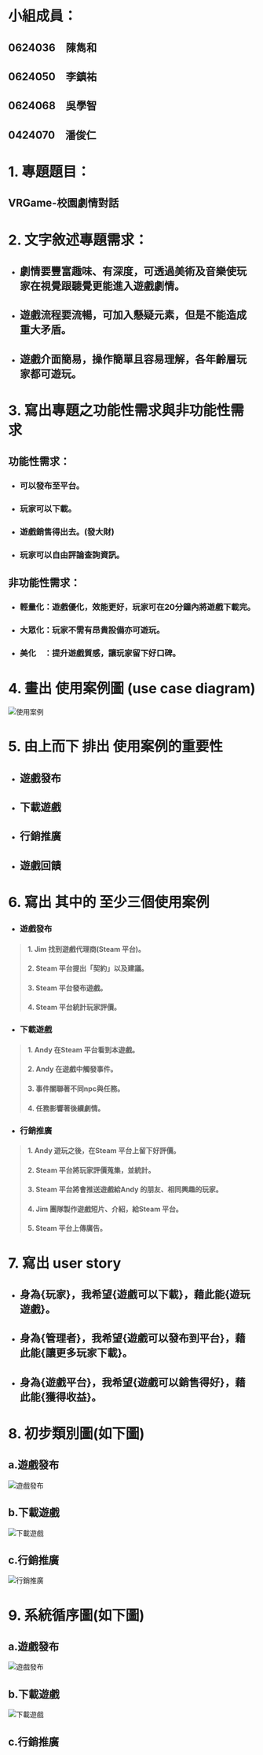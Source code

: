 # 小組成員：
## 0624036　陳雋和
## 0624050　李鎮祐
## 0624068　吳學智
## 0424070　潘俊仁

# 1. 專題題目：
## VRGame-校園劇情對話

# 2. 文字敘述專題需求：
* ## 劇情要豐富趣味、有深度，可透過美術及音樂使玩家在視覺跟聽覺更能進入遊戲劇情。
* ## 遊戲流程要流暢，可加入懸疑元素，但是不能造成重大矛盾。
* ## 遊戲介面簡易，操作簡單且容易理解，各年齡層玩家都可遊玩。

# 3. 寫出專題之功能性需求與非功能性需求
 ## 功能性需求：
 * ### 可以發布至平台。
 * ### 玩家可以下載。
 * ### 遊戲銷售得出去。(發大財)
 * ### 玩家可以自由評論查詢資訊。
 
 ## 非功能性需求：
 * ### 輕量化：遊戲優化，效能更好，玩家可在20分鐘內將遊戲下載完。
 * ### 大眾化：玩家不需有昂貴設備亦可遊玩。
 * ### 美化　：提升遊戲質感，讓玩家留下好口碑。

# 4. 畫出 使用案例圖 (use case diagram)
![使用案例](使用案例圖.png)

# 5. 由上而下 排出 使用案例的重要性
 * ## 遊戲發布
 * ## 下載遊戲
 * ## 行銷推廣
 * ## 遊戲回饋
# 6. 寫出 其中的 至少三個使用案例
* ### 遊戲發布
> #### 1. Jim 找到遊戲代理商(Steam 平台)。
> #### 2. Steam 平台提出「契約」以及建議。
> #### 3. Steam 平台發布遊戲。
> #### 4. Steam 平台統計玩家評價。
* ###    下載遊戲
> #### 1. Andy 在Steam 平台看到本遊戲。
> #### 2. Andy 在遊戲中觸發事件。
> #### 3. 事件關聯著不同npc與任務。
> #### 4. 任務影響著後續劇情。
* ###    行銷推廣
> #### 1. Andy 遊玩之後，在Steam 平台上留下好評價。
> #### 2. Steam 平台將玩家評價蒐集，並統計。
> #### 3. Steam 平台將會推送遊戲給Andy 的朋友、相同興趣的玩家。
> #### 4. Jim 團隊製作遊戲短片、介紹，給Steam 平台。
> #### 5. Steam 平台上傳廣告。

# 7. 寫出 user story 
 * ## 身為{玩家}，我希望{遊戲可以下載}，藉此能{遊玩遊戲}。
 * ## 身為{管理者}，我希望{遊戲可以發布到平台}，藉此能{讓更多玩家下載}。
 * ## 身為{遊戲平台}，我希望{遊戲可以銷售得好}，藉此能{獲得收益}。
# 8. 初步類別圖(如下圖) 
## a.遊戲發布
![遊戲發布](初步類別圖1.png)
## b.下載遊戲
![下載遊戲](遊戲下載初步類別圖.png)
## c.行銷推廣
![行銷推廣](初步類別圖2.png)
# 9. 系統循序圖(如下圖)
## a.遊戲發布
![遊戲發布](系統循序圖1.png)
## b.下載遊戲
![下載遊戲](遊戲下載系統循序圖.png)
## c.行銷推廣


